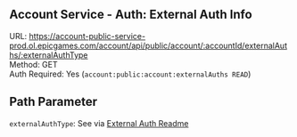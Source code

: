 ## Account Service - Auth: External Auth Info

URL: https://account-public-service-prod.ol.epicgames.com/account/api/public/account/:accountId/externalAuths/:externalAuthType \
Method: GET \
Auth Required: Yes (`account:public:account:externalAuths READ`)

## Path Parameter

`externalAuthType`: See via [External Auth Readme](./README.md)
